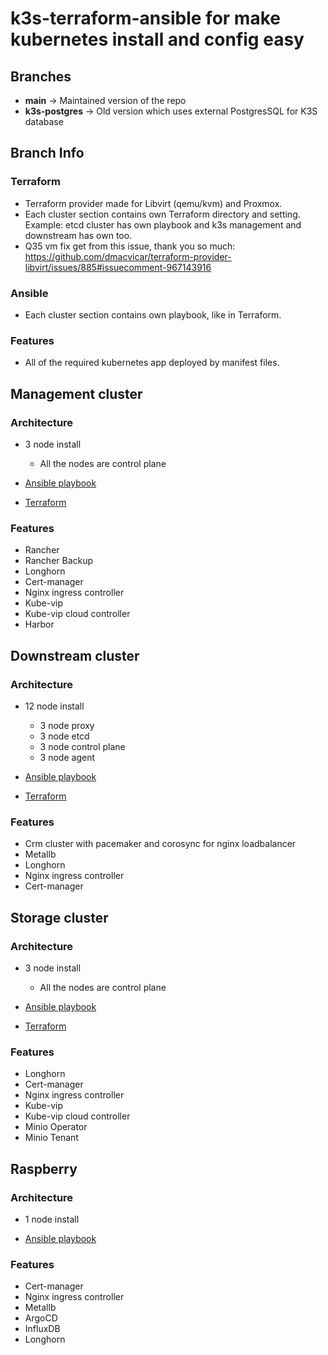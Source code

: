 # **k3s-terraform-ansible** for make kubernetes install and config easy

## **Branches**

- **main** -> Maintained version of the repo
- **k3s-postgres** -> Old version which uses external PostgresSQL for K3S database

## Branch Info

### Terraform

- Terraform provider made for Libvirt (qemu/kvm) and Proxmox.
- Each cluster section contains own Terraform directory and setting. Example: etcd cluster has own playbook and k3s management and downstream has own too.
- Q35 vm fix get from this issue, thank you so much: https://github.com/dmacvicar/terraform-provider-libvirt/issues/885#issuecomment-967143916

### Ansible

- Each cluster section contains own playbook, like in Terraform.

### Features

- All of the required kubernetes app deployed by manifest files.

## Management cluster

### Architecture

- 3 node install
  - All the nodes are control plane

- [Ansible playbook](ansible/management/)
- [Terraform](terraform/proxmox/management/)

### Features

- Rancher
- Rancher Backup
- Longhorn
- Cert-manager
- Nginx ingress controller
- Kube-vip
- Kube-vip cloud controller
- Harbor

## Downstream cluster

### Architecture

- 12 node install
  - 3 node proxy
  - 3 node etcd
  - 3 node control plane
  - 3 node agent

- [Ansible playbook](ansible/downstream/)
- [Terraform](terraform/proxmox/downstream/)

### Features

- Crm cluster with pacemaker and corosync for nginx loadbalancer
- Metallb
- Longhorn
- Nginx ingress controller
- Cert-manager

## Storage cluster

### Architecture

- 3 node install
  - All the nodes are control plane

- [Ansible playbook](ansible/storage/)
- [Terraform](terraform/proxmox/storage/)

### Features

- Longhorn
- Cert-manager
- Nginx ingress controller
- Kube-vip
- Kube-vip cloud controller
- Minio Operator
- Minio Tenant

## Raspberry

### Architecture

- 1 node install

- [Ansible playbook](ansible/raspberry/)

### Features

- Cert-manager
- Nginx ingress controller
- Metallb
- ArgoCD
- InfluxDB
- Longhorn
